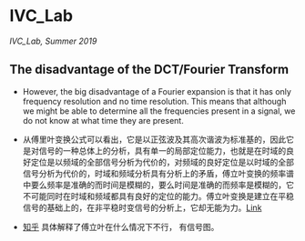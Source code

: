 # IVC_Lab
*IVC_Lab, Summer 2019*

## The disadvantage of the DCT/Fourier Transform
- However, the big disadvantage of a Fourier expansion is that it has only frequency resolution and no time resolution. This means that although we might be able to determine all the frequencies present in a signal, we do not know at what time they are present.    

- 从傅里叶变换公式可以看出，它是以正弦波及其高次谐波为标准基的，因此它是对信号的一种总体上的分析，具有单一的局部定位能力，也就是在时域的良好定位是以频域的全部信号分析为代价的，对频域的良好定位是以时域的全部信号分析为代价的，时域和频域分析具有分析上的矛盾，傅立叶变换的频率谱中要么频率是准确的而时间是模糊的，要么时间是准确的而频率是模糊的，它不可能同时在时域和频域都具有良好的定位的能力。傅立叶变换是建立在平稳信号的基础上的，在非平稳时变信号的分析上，它却无能为力。[Link](https://blog.csdn.net/Augusdi/article/details/4166383)  

- [知乎](https://www.zhihu.com/question/22864189) 具体解释了傅立叶在什么情况下不行， 有信号图。



